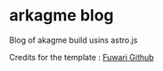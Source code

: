 # arkagme blog 

Blog of akagme build usins astro.js

Credits for the template : [Fuwari Github](https://github.com/saicaca/fuwari)